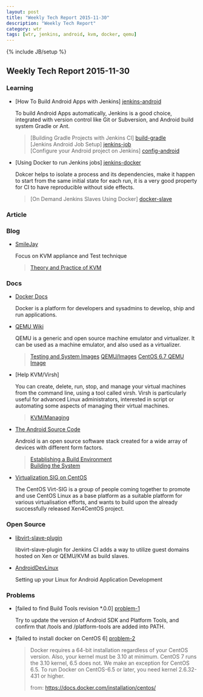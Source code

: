 ```yaml
---
layout: post
title: "Weekly Tech Report 2015-11-30"
description: "Weekly Tech Report"
category: wtr
tags: [wtr, jenkins, android, kvm, docker, qemu]
---
```

{% include JB/setup %}

## Weekly Tech Report 2015-11-30

### Learning

+   [How To Build Android Apps with Jenkins] [jenkins-android]

    To build Android Apps automatically, Jenkins is a good choice, integrated
    with version control like Git or Subversion, and Android build system Gradle
    or Ant.

    > [Building Gradle Projects with Jenkins CI] [build-gradle]  
    > [Jenkins Android Job Setup] [jenkins-job]  
    > [Configure your Android project on Jenkins] [config-android]

[jenkins-android]: https://www.digitalocean.com/community/tutorials/how-to-build-android-apps-with-jenkins
[build-gradle]: https://github.com/codepath/android_guides/wiki/Building-Gradle-Projects-with-Jenkins-CI
[jenkins-job]: http://flow.apphance.com/introduction/getting-started-with-projects/hello-android/android-project-setip
[config-android]: http://blog.zuehlke.com/en/configure-your-android-project-on-jenkins/

+   [Using Docker to run Jenkins jobs] [jenkins-docker]

    Dokcer helps to isolate a process and its dependencies, make it happen to
    start from the same initial state for each run, it is a very good property
    for CI to have reproducible without side effects.

    > [On Demand Jenkins Slaves Using Docker] [docker-slave]

[jenkins-docker]: https://iww.inria.fr/tech-zone/using-docker-to-run-jenkins-jobs/
[docker-slave]: https://developer.jboss.org/people/pgier/blog/2014/06/30/on-demand-jenkins-slaves-using-docker?_sscc=t

### Article

### Blog


+   [SmileJay](http://smilejay.com/)

    Focus on KVM appliance and Test technique

    > [Theory and Practice of KVM](http://smilejay.com/kvm_theory_practice/)


### Docs

+   [Docker Docs](https://docs.docker.com/)

    Docker is a platform for developers and sysadmins to develop, ship and run
    applications.

+   [QEMU Wiki](http://wiki.qemu.org/)

    QEMU is a generic and open source machine emulator and virtualizer. It can
    be used as a machine emulator, and also used as a virtualizer.

    > [Testing and System Images](http://wiki.qemu.org/Testing)
    > [QEMU/Images](https://en.wikibooks.org/wiki/QEMU/Images)
    > [CentOS 6.7 QEMU Image](https://stacklet.com/downloads/KVM-Disk-Image-CentOS-6.7-Lightweight-x86)

+   [Help KVM/Virsh]

    You can create, delete, run, stop, and manage your virtual machines from the
    command line, using a tool called virsh. Virsh is particularly useful for 
    advanced Linux administrators, interested in script or automating some 
    aspects of managing their virtual machines.

    > [KVM/Managing](https://help.ubuntu.com/community/KVM/Managing)

+   [The Android Source Code](https://source.android.com/source/index.html)

    Android is an open source software stack created for a wide array of devices
    with different form factors.

    > [Establishing a Build Environment](https://source.android.com/source/initializing.html)  
    > [Building the System](https://source.android.com/source/building.html)

+   [Virtualization SIG on CentOS](https://wiki.centos.org/SpecialInterestGroup/Virtualization)

    The CentOS Virt-SIG is a group of people coming together to promote and use 
    CentOS Linux as a base platform as a suitable platform for various 
    virtualisation efforts, and wants to build upon the already successfully 
    released Xen4CentOS project.

### Open Source

+   [libvirt-slave-plugin](https://github.com/jenkinsci/libvirt-slave-plugin)

    libvirt-slave-plugin for Jenkins CI adds a way to utilize guest domains 
    hosted on Xen or QEMU/KVM as build slaves.

+   [AndroidDevLinux](https://gist.github.com/venkateshshukla/9736261)

    Setting up your Linux for Android Application Development

### Problems

+   [failed to find Build Tools revision *.0.0] [problem-1]

    Try to update the version of Android SDK and Platform Tools, and confirm
    that <SDK>/tools and <SDK>/platform-tools are added into PATH.

[problem-1]: http://stackoverflow.com/questions/16619773/failed-to-import-new-gradle-project-failed-to-find-build-tools-revision-0-0

+   [failed to install docker on CentOS 6] [problem-2]

    > Docker requires a 64-bit installation regardless of your CentOS version. 
    > Also, your kernel must be 3.10 at minimum. CentOS 7 runs the 3.10 kernel, 
    > 6.5 does not. We make an exception for CentOS 6.5. To run Docker on 
    > CentOS-6.5 or later, you need kernel 2.6.32-431 or higher.
    >
    > from: https://docs.docker.com/installation/centos/

[problem-2]: http://www.projectatomic.io/blog/2015/07/docker-centos-6-and-you/